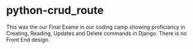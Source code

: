 # python-crud_route
This was the our Final Exame in our coding camp showing proficiancy in Creating, Reading, Updates and Delete commands in Django. There is no Front End design. 
